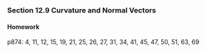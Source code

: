 ### Section 12.9 Curvature and Normal Vectors

#### Homework
p874: 4, 11, 12, 15, 19, 21, 25, 26, 27, 31, 34, 41, 45, 47, 50, 51, 63, 69
